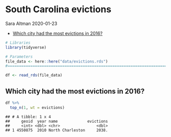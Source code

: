 South Carolina evictions
================
Sara Altman
2020-01-23

  - [Which city had the most evictions in
    2016?](#which-city-had-the-most-evictions-in-2016)

``` r
# Libraries
library(tidyverse)

# Parameters
file_data <- here::here("data/evictions.rds")
#===============================================================================

df <- read_rds(file_data)
```

## Which city had the most evictions in 2016?

``` r
df %>% 
  top_n(1, wt = evictions)
```

    ## # A tibble: 1 x 4
    ##     geoid  year name             evictions
    ##     <int> <dbl> <chr>                <dbl>
    ## 1 4550875  2010 North Charleston     2038.
